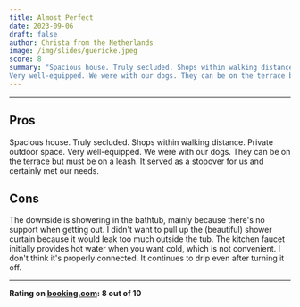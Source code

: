 ```yaml
---
title: Almost Perfect
date: 2023-09-06
draft: false
author: Christa from the Netherlands
image: /img/slides/guericke.jpeg
score: 8
summary: "Spacious house. Truly secluded. Shops within walking distance. Private outdoor space. 
Very well-equipped. We were with our dogs. They can be on the terrace but must be on a leash."
---
```


---

## Pros

Spacious house. Truly secluded. Shops within walking distance. Private outdoor space. 
Very well-equipped. We were with our dogs. They can be on the terrace but must be on a leash. 
It served as a stopover for us and certainly met our needs.

## Cons

The downside is showering in the bathtub, mainly because there's no support when getting out. 
I didn't want to pull up the (beautiful) shower curtain because it would leak too much outside the tub. 
The kitchen faucet initially provides hot water when you want cold, which is not convenient. 
I don't think it's properly connected. It continues to drip even after turning it off.

---

**Rating on [booking.com](https://www.booking.com/hotel/de/gasthaus-wini.de.html): 8 out of 10**
